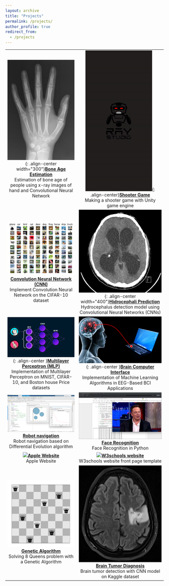 ```yaml
---
layout: archive
title: "Projects"
permalink: /projects/
author_profile: true
redirect_from:
  - /projects
---
```


| | |
|:-------------------------:|:-------------------------:|
| ![](/images/bone-age-estimation.jpg){: .align-center width="300"}[**Bone Age Estimation**](https://github.com/Armin-Abdollahi/Bone-Age-Estimation) <br> Estimation of bone age of people using x-ray images of hand and Convolutional Neural Network | ![](/images/Shooter-game.gif){: .align-center}[**Shooter Game**](https://github.com/Ray-Studio/Shooter-Game) <br> Making a shooter game with Unity game engine|
| ![](/images/CIFAR10.png)[**Convolution Neural Network (CNN)**](https://github.com/Armin-Abdollahi/Convolution-Neural-Network) <br> Implement Convolution Neural Network on the CIFAR-10 dataset | ![](/images/Hidrocephali.jpg){: .align-center width="400"}[**Hidrocephali Prediction**](https://github.com/Armin-Abdollahi/Hydrocephalus-Prediction) <br> Hydrocephalus detection model using Convolutional Neural Networks (CNNs)|
| ![](/images/MLP.gif){: .align-center }[**Multilayer Perceptron (MLP)**](https://github.com/Armin-Abdollahi/Multilayer-Perceptron-Neural-Network) <br> Implementation of Multilayer Perceptron on MNIST, CIFAR-10, and Boston house Price datasets | ![](/images/brain-computer-interface.png){: .align-center }[**Brain Computer Interface**](https://github.com/Armin-Abdollahi/Brain-Computer-Interface) <br> Implementation of Machine Learning Algorithms in EEG-Based BCI Applications |
| ![](/images/robot-navigation.png)[**Robot navigation**](https://github.com/Armin-Abdollahi/Robot-Navigation) <br> Robot navigation based on Differential Evolution algorithm | ![](/images/face-recognition.png)[**Face Recognition**](https://github.com/Armin-Abdollahi/Face-Recognition) <br> Face Recognition in Python|
| ![](/images/Apple-Website.gif)[**Apple Website**](https://github.com/Armin-Abdollahi/Apple-Website) <br> Apple Website | ![](/images/W3schools-website.gif)[**W3schools website**](https://github.com/Armin-Abdollahi/W3schools) <br> W3schools website front page template|
| ![](/images/8Queen.png)[**Genetic Algorithm**](https://github.com/Armin-Abdollahi/Genetic-Algorithm) <br> Solving 8 Queens problem with a Genetic Algorithm | ![](/images/Brain-Tumor.JPG)[**Brain Tumor Diagnosis**](https://github.com/Armin-Abdollahi/Brain-Tumor-Diagnosis) <br> Brain tumor detection with CNN model on Kaggle dataset|
